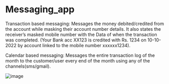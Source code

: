 # Messaging_app

Transaction based messaging:
	Messages the money debited/credited from the account while masking their account number details. It also states the receiver’s masked  mobile number with the Data of when the transaction was completed. 
(Your Bank acc XX123 is credited with Rs. 1234 on 10-10-2022 by account linked to the mobile number xxxxxx1234).

Calendar based messaging:
Messages the entire transaction log of the month to the customer/user every end of the month using any of the channels(sms/gmail).

![image](https://user-images.githubusercontent.com/115155094/198950611-a0f1cfb9-1b90-49c7-b20a-e07a06f9b9f0.png)
